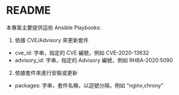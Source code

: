 # README #

本專案主要提供這些 Ansible Playbooks:

1. 依據 CVE/Advisory 來更新套件
  - cve_id: 字串，指定的 CVE 編號，例如 CVE-2020-13632
  - advisory_id: 字串，指定的 Advisory 編號，例如 RHBA-2020:5090
2. 依據套件來進行安裝或更新
  - packages: 字串，套件名稱，以逗號分隔，例如 "nginx,chrony"


